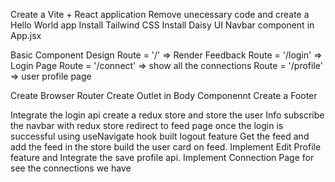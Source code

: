 Create a Vite + React application
Remove unecessary code and create a Hello World app
Install Tailwind CSS
Install Daisy UI
Navbar component in App.jsx

Basic Component Design
 Route = '/' => Render Feedback
 Route = '/login' => Login Page
 Route = '/connect' => show all the connections
 Route = '/profile' => user profile page

 Create Browser Router
 Create Outlet in Body Componennt
 Create a Footer

 Integrate the login api 
 create a redux store and store the user Info
 subscribe the navbar with redux store
 redirect to feed page once the login is successful using useNavigate hook
 built logout feature
 Get the feed and add the feed in the store 
 build the user card on feed.
 Implement Edit Profile feature and Integrate the save profile api.
 Implement Connection Page for see the connections we have



